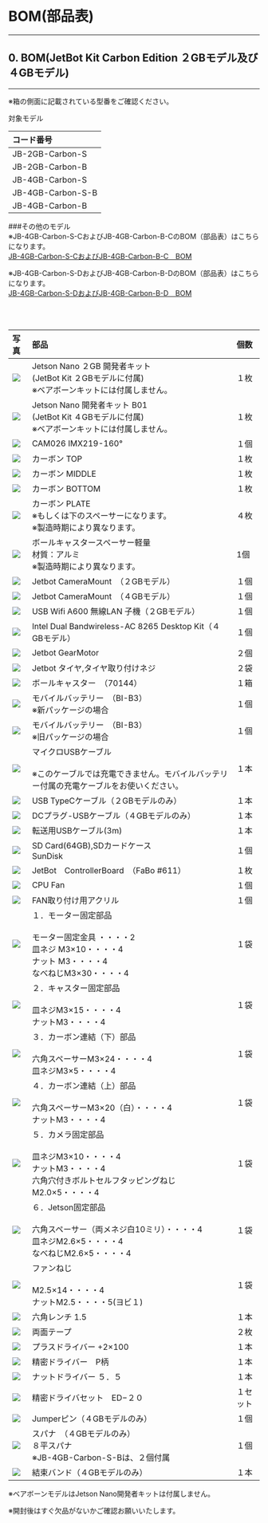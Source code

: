 # BOM(部品表)

<hr>

## 0. BOM(JetBot Kit Carbon Edition ２GBモデル及び４GBモデル)

<hr>

※箱の側面に記載されている型番をご確認ください。

対象モデル

|コード番号|
|:--|
|JB-2GB-Carbon-S|
|JB-2GB-Carbon-B|
|JB-4GB-Carbon-S|
|JB-4GB-Carbon-S-B|
|JB-4GB-Carbon-B|

###その他のモデル<br>
※JB-4GB-Carbon-S-CおよびJB-4GB-Carbon-B-CのBOM（部品表）はこちらになります。<br>
[JB-4GB-Carbon-S-CおよびJB-4GB-Carbon-B-C　BOM](https://faboplatform.github.io/JetbotDocs/02.Building%28Carbon%29/4GB_model/C/JB_4GB-Carbon_X_C/)

※JB-4GB-Carbon-S-DおよびJB-4GB-Carbon-B-DのBOM（部品表）はこちらになります。<br>
[JB-4GB-Carbon-S-DおよびJB-4GB-Carbon-B-D　BOM](https://faboplatform.github.io/JetbotDocs/02.Building%28Carbon%29/4GB_model/D/JB_4GB_Carbon_X_D_BOM/)


<br>
<br>


|写真|部品|個数|
|:--|:--|:--|
|![](./img/add_JetsonNano2GB001.jpg)|Jetson Nano ２GB 開発者キット<br> (JetBot Kit ２GBモデルに付属)<br>※ベアボーンキットには付属しません。|１枚|
|![](./img/add_JetsonNanoB01ORA02_001.jpg)|Jetson Nano 開発者キット B01<br>(JetBot Kit ４GBモデルに付属)<br>※ベアボーンキットには付属しません。|１枚|
|![](./img/add_camera_IMX219_160_001.jpg)|CAM026 IMX219-160°|１個|
|![](./img/add_carbon_body_top001.jpg)|カーボン TOP|１枚|
|![](./img/add_carbon_body_middle001.jpg)|カーボン MIDDLE|１枚|    
|![](./img/add_carbon_body_bottom001.jpg)|カーボン BOTTOM|１枚|
|![](./img/add_carbon_body_plate_ballcaster001.jpg)|カーボン PLATE　<br>※もしくは下のスペーサーになります。<br>※製造時期により異なります。|４枚|
|![](./img/spacer_light.jpg)|ボールキャスタースペーサー軽量<br>材質：アルミ<br>※製造時期により異なります。|1個|
|![](./img/add_CameraMout_Jetson2GB001.jpg)|Jetbot CameraMount　（２GBモデル）|１個|
|![](./img/add_CameraMout_Jetson4GB001.jpg)|Jetbot CameraMount　（４GBモデル）|１個|    
|![](./img/add_wifi_dongle001.jpg)|USB Wifi A600 無線LAN 子機（２GBモデル）　|１個|
|![](./img/add_wifi_module_intel001.jpg)|Intel Dual Bandwireless-AC 8265 Desktop Kit（４GBモデル）|１個|
|![](./img/add_GEARmoter_001.jpg)|Jetbot GearMotor　|２個|    
|![](./img/add_tire_001.jpg)|Jetbot タイヤ,タイヤ取り付けネジ　|２袋|
|![](./img/add_ballcaster001.jpg)|ボールキャスター　（70144）| １箱|		
|![](./img/add_mobileBatterry_002.jpg)|モバイルバッテリー　（BI-B3）<br>※新パッケージの場合| １個|
|![](./img/add_mobileBatterry_001.jpg)|モバイルバッテリー　（BI-B3）<br>※旧パッケージの場合| １個|
|![](./img/add_USB_A-B001.jpg)|マイクロUSBケーブル<br><br>※このケーブルでは充電できません。モバイルバッテリー付属の充電ケーブルをお使いください。 | １本|
|![](./img/add_USBC_A001.jpg)|USB TypeCケーブル（２GBモデルのみ）| １本|
|![](./img/add_DC_A_cable001.jpg)|DCプラグ-USBケーブル（４GBモデルのみ）|１本|
|![](./img/add_usb_A_microB_3m001.jpg)|転送用USBケーブル(3m)|１本|
|![](./img/add_sdcard64GB001.jpg)|SD Card(64GB),SDカードケース<br>SunDisk|１個|
|![](./img/add_611Controller125_001.jpg)|JetBot　ControllerBoard　（FaBo #611）    |１枚|
|![](./img/add_CPUFAN001.jpg)|CPU Fan|１個|
|![](./img/add_CPUFAN_kotejigu001.jpg)|FAN取り付け用アクリル|１個|
|![](./img/add_(1)motor_kotei_lower001.jpg)|１．モーター固定部品<br><br>モーター固定金具 ・・・・2<br>皿ネジ M3×10・・・・4<br>ナット M3・・・・4<br>なべねじM3×30・・・・4|１袋|
|![](./img/add_(2)_caster_kotei001.jpg)|２．キャスター固定部品<br><br>皿ネジM3×15・・・・4<br>ナットM3・・・・4|１袋|
|![](./img/add(3)_carbon_kotei001.jpg)|３．カーボン連結（下）部品<br><br>六角スペーサーM3×24・・・・4<br>皿ネジM3×5・・・・4|１袋|
|![](./img/add_(4)carbon_kotei_upper001.jpg)|４．カーボン連結（上）部品<br><br>六角スペーサーM3×20（白）・・・・4<br>ナットM3・・・・4|１袋|
|![](./img/add_(5)camerakotei001.jpg)|５．カメラ固定部品<br><br>皿ネジM3×10・・・・4<br>ナットM3・・・・4<br>六角穴付きボルトセルフタッピングねじ M2.0×5・・・・4|１袋|
|![](./img/add_(6)jetson_kotei001.jpg)|６．Jetson固定部品<br><br>六角スペーサー（両メネジ白10ミリ）・・・・4<br>皿ネジM2.6×5・・・・4<br>なべねじM2.6×5・・・・4|１袋|
|![](./img/add_CPUFAN_koteineji001.jpg)|ファンねじ<br><br>M2.5×14・・・・4<br>ナットM2.5・・・・5(ヨビ１)|１袋|
|![](./img/add_pentageolench1point5_001.jpg)|六角レンチ 1.5|１本|
|![](./img/add_bothSideSeal001.jpg)|両面テープ|２枚|
|![](./img/add_driverplus2_001.jpg)|プラスドライバー +2×100|１本|
|![](./img/add_plasemitu_driver001.jpg)|精密ドライバー　P柄|１本|
|![](./img/add_nutDriver001.jpg)|ナットドライバー ５．５|１本|
|![](./img/add_semitudriverset001.jpg)|精密ドライバセット　ED−２０|１セット|
|![](./img/add_Jumper_pin.jpg)|Jumperピン（４GBモデルのみ）|１個|
|![](./img/add_spana001.jpg)|スパナ　（４GBモデルのみ）<br> ８平スパナ <br>※JB-4GB-Carbon-S-Bは、２個付属|１個|
|![](./img/add_cablelock001.jpg)|結束バンド（４GBモデルのみ）|１本|

※ベアボーンモデルはJetson Nano開発者キットは付属しません。

※開封後はすぐ欠品がないかご確認お願いいたします。
